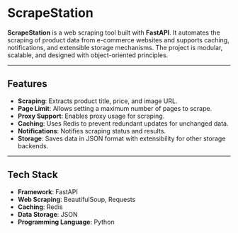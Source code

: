# ScrapeStation

**ScrapeStation** is a web scraping tool built with **FastAPI**. It automates the scraping of product data from e-commerce websites and supports caching, notifications, and extensible storage mechanisms. The project is modular, scalable, and designed with object-oriented principles.

---

## Features

- **Scraping**: Extracts product title, price, and image URL.
- **Page Limit**: Allows setting a maximum number of pages to scrape.
- **Proxy Support**: Enables proxy usage for scraping.
- **Caching**: Uses Redis to prevent redundant updates for unchanged data.
- **Notifications**: Notifies scraping status and results.
- **Storage**: Saves data in JSON format with extensibility for other storage backends.

---

## Tech Stack

- **Framework**: FastAPI
- **Web Scraping**: BeautifulSoup, Requests
- **Caching**: Redis
- **Data Storage**: JSON
- **Programming Language**: Python
